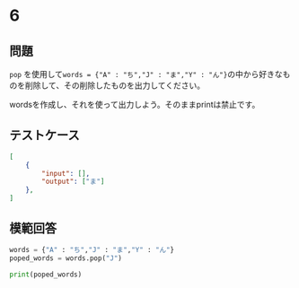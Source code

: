 # 6
## 問題

`pop` を使用して`words = {"A" : "ち","J" : "ま","Y" : "ん"}`の中から好きなものを削除して、その削除したものを出力してください。

wordsを作成し、それを使って出力しよう。そのままprintは禁止です。

## テストケース

```json
[
	{
		"input": [],
		"output": ["ま"]
  	},
]
```

## 模範回答
```python
words = {"A" : "ち","J" : "ま","Y" : "ん"}
poped_words = words.pop("J")

print(poped_words)
```